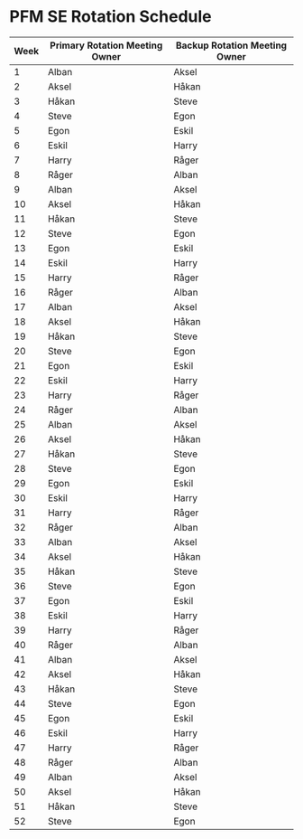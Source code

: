 # PFM SE Rotation Schedule

| Week | Primary Rotation Meeting Owner | Backup Rotation Meeting Owner |
|------|-------------------------------|-------------------------------|
| 1    | Alban                         | Aksel                         |
| 2    | Aksel                         | Håkan                         |
| 3    | Håkan                         | Steve                         |
| 4    | Steve                         | Egon                          |
| 5    | Egon                          | Eskil                         |
| 6    | Eskil                          | Harry                         |
| 7    | Harry                         | Råger                         |
| 8    | Råger                         | Alban                         |
| 9    | Alban                         | Aksel                         |
| 10   | Aksel                         | Håkan                         |
| 11   | Håkan                         | Steve                         |
| 12   | Steve                         | Egon                          |
| 13   | Egon                          | Eskil                         |
| 14   | Eskil                          | Harry                         |
| 15   | Harry                         | Råger                         |
| 16   | Råger                         | Alban                         |
| 17   | Alban                         | Aksel                         |
| 18   | Aksel                         | Håkan                         |
| 19   | Håkan                         | Steve                         |
| 20   | Steve                         | Egon                          |
| 21   | Egon                          | Eskil                         |
| 22   | Eskil                          | Harry                         |
| 23   | Harry                         | Råger                         |
| 24   | Råger                         | Alban                         |
| 25   | Alban                         | Aksel                         |
| 26   | Aksel                         | Håkan                         |
| 27   | Håkan                         | Steve                         |
| 28   | Steve                         | Egon                          |
| 29   | Egon                          | Eskil                         |
| 30   | Eskil                          | Harry                         |
| 31   | Harry                         | Råger                         |
| 32   | Råger                         | Alban                         |
| 33   | Alban                         | Aksel                         |
| 34   | Aksel                         | Håkan                         |
| 35   | Håkan                         | Steve                         |
| 36   | Steve                         | Egon                          |
| 37   | Egon                          | Eskil                         |
| 38   | Eskil                          | Harry                         |
| 39   | Harry                         | Råger                         |
| 40   | Råger                         | Alban                         |
| 41   | Alban                         | Aksel                         |
| 42   | Aksel                         | Håkan                         |
| 43   | Håkan                         | Steve                         |
| 44   | Steve                         | Egon                          |
| 45   | Egon                          | Eskil                         |
| 46   | Eskil                          | Harry                         |
| 47   | Harry                         | Råger                         |
| 48   | Råger                         | Alban                         |
| 49   | Alban                         | Aksel                         |
| 50   | Aksel                         | Håkan                         |
| 51   | Håkan                         | Steve                         |
| 52   | Steve                         | Egon                          |
